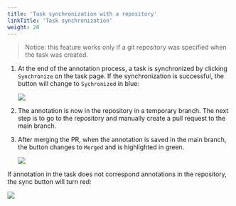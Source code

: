 ```yaml
---
title: 'Task synchronization with a repository'
linkTitle: 'Task synchronization'
weight: 20
---
```


> Notice: this feature works only if a git repository was specified when the task was created.

1. At the end of the annotation process, a task is synchronized by clicking
   `Synchronize` on the task page. If the synchronization is successful,
   the button will change to `Sychronized` in blue:

   ![](/images/image110.jpg)

1. The annotation is now in the repository in a temporary branch.
   The next step is to go to the repository and manually create a pull request to the main branch.

1. After merging the PR, when the annotation is saved in the main branch,
   the button changes to `Merged` and is highlighted in green.

   ![](/images/image109.jpg)

If annotation in the task does not correspond annotations in the repository, the sync button will turn red:

   ![](/images/image106.jpg)
